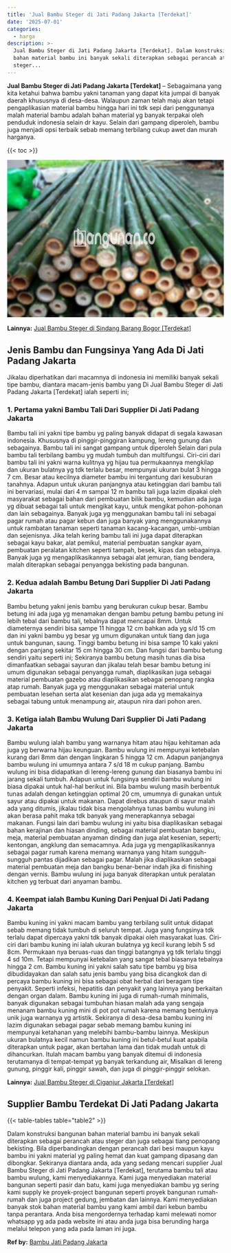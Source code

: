 ```yaml
---
title: 'Jual Bambu Steger di Jati Padang Jakarta [Terdekat]'
date: '2025-07-01'
categories:
  - harga
description: >-
  Jual Bambu Steger di Jati Padang Jakarta [Terdekat]. Dalam konstruksi bangunan
  bahan material bambu ini banyak sekali diterapkan sebagai perancah atau
  steger...
---
```


**Jual Bambu Steger di Jati Padang Jakarta \[Terdekat\]** – Sebagaimana yang kita ketahui bahwa bambu yakni tanaman yang dapat kita jumpai di banyak daerah khususnya di desa-desa. Walaupun zaman telah maju akan tetapi pengaplikasian material bambu hingga hari ini tdk sepi dari penggunanya malah material bambu adalah bahan material yg banyak terpakai oleh penduduk indonesia selain dr kayu. Selain dari gampang diperoleh, bambu juga menjadi opsi terbaik sebab memang terbilang cukup awet dan murah harganya.

{{< toc >}}

![Jual Bambu Steger di Jati Padang Jakarta [Terdekat]](/images/jual-bambu-tali-23.png)

**Lainnya:** [Jual Bambu Steger di Sindang Barang Bogor \[Terdekat\]](https://bambu.bangunan.co/jual-bambu-steger-di-sindang-barang-bogor-terdekat/)

## Jenis Bambu dan Fungsinya Yang Ada Di Jati Padang Jakarta

Jikalau diperhatikan dari macamnya di indonesia ini memiliki banyak sekali tipe bambu, diantara macam-jenis bambu yang Di Jual Bambu Steger di Jati Padang Jakarta \[Terdekat\] ialah seperti ini;

### 1\. Pertama yakni Bambu Tali Dari Supplier Di Jati Padang Jakarta

Bambu tali ini yakni tipe bambu yg paling banyak didapat di segala kawasan indonesia. Khususnya di pinggir-pinggiran kampung, lereng gunung dan sebagainya. Bambu tali ini sangat gampang untuk diperoleh Selain dari pula bambu tali terbilang bambu yg mudah tumbuh dan multifungsi. Ciri-ciri dari bambu tali ini yakni warna kulitnya yg hijau tua permukaannya mengkilap dan ukuran bulatnya yg tdk terlalu besar, mempunyai ukuran bulat 3 hingga 7 cm. Besar atau kecilnya diameter bambu ini tergantung dari kesuburan tanahnya. Adapun untuk ukuran panjangnya atau ketinggian dari bambu tali ini bervariasi, mulai dari 4 m sampai 12 m bambu tali juga lazim dipakai oleh masyarakat sebagai bahan dari pembuatan bilik bambu, kemudian ada juga yg dibuat sebagai tali untuk mengikat kayu, untuk mengikat pohon-pohonan dan lain sebagainya. Banyak juga yg menggunakan bambu tali ini sebagai pagar rumah atau pagar kebun dan juga banyak yang menggunakannya untuk rambatan tanaman seperti tanaman kacang-kacangan, umbi-umbian dan sejenisnya. Jika telah kering bambu tali ini juga dapat diterapkan sebagai kayu bakar, alat pemikul, material pembuatan sangkar ayam, pembuatan peralatan kitchen seperti tampah, besek, kipas dan sebagainya. Banyak juga yg mengaplikasikannya sebagai alat jemuran, tiang bendera, malah diterapkan sebagai penyangga bekisting pada bangunan.

### 2\. Kedua adalah Bambu Betung Dari Supplier Di Jati Padang Jakarta

Bambu betung yakni jenis bambu yang berukuran cukup besar. Bambu betung ini ada juga yg menamakan dengan bambu petung bambu petung ini lebih tebal dari bambu tali, tebalnya dapat mencapai 8mm. Untuk diameternya sendiri bisa sampe 11 hingga 12 cm bahkan ada yg s/d 15 cm dan ini yakni bambu yg besar yg umum digunakan untuk tiang dan juga untuk bangunan, saung. Tinggi bambu betung ini bisa sampe 10 kaki yakni dengan panjang sekitar 15 cm hingga 30 cm. Dan fungsi dari bambu betung sendiri yaitu seperti ini; Sekiranya bambu betung masih tunas dia bisa dimanfaatkan sebagai sayuran dan jikalau telah besar bambu betung ini umum digunakan sebagai penyangga rumah, diaplikasikan juga sebagai material pembuatan gazebo atau diaplikasikan sebagai penopang rangka atap rumah. Banyak juga yg menggunakan sebagai material untuk pembuatan lesehan serta alat kesenian dan juga ada yg memakainya sebagai tabung untuk menampung air, ataupun nira dari pohon aren.

### 3\. Ketiga ialah Bambu Wulung Dari Supplier Di Jati Padang Jakarta

Bambu wulung ialah bambu yang warnanya hitam atau hijau kehitaman ada juga yg berwarna hijau keunguan. Bambu wulung ini mempunyai ketebalan kurang dari 8mm dan dengan lingkaran 5 hingga 12 cm. Adapun panjangnya bambu wulung ini umumnya antara 7 s/d 18 m cukup panjang. Bambu wulung ini bisa didapatkan di lereng-lereng gunung dan biasanya bambu ini jarang sekali tumbuh. Adapun untuk fungsinya sendiri bambu wulung ini biasa dipakai untuk hal-hal berikut ini. Bila bambu wulung masih berbentuk tunas adalah dengan ketinggian optimal 20 cm, umumnya di gunakan untuk sayur atau dipakai untuk makanan. Dapat direbus ataupun di sayur malah ada yang ditumis, jikalau tidak bisa mengolahnya tunas bambu wulung ini akan berasa pahit maka tdk banyak yang menerapkannya sebagai makanan. Fungsi lain dari bambu wulung ini yaitu bisa diaplikasikan sebagai bahan kerajinan dan hiasan dinding, sebagai material pembuatan bangku, meja, material pembuatan anyaman dinding dan juga alat kesenian, seperti; kentongan, angklung dan semacamnya. Ada juga yg mengaplikasikannya sebagai pagar rumah karena memang warnanya yang hitam sungguh-sungguh pantas dijadikan sebagai pagar. Malah jika diaplikasikan sebagai material pembuatan meja dan bangku benar-benar indah jika di finishing dengan vernis. Bambu wulung ini juga banyak diterapkan untuk peralatan kitchen yg terbuat dari anyaman bambu.

### 4\. Keempat ialah Bambu Kuning Dari Penjual Di Jati Padang Jakarta

Bambu kuning ini yakni macam bambu yang terbilang sulit untuk didapat sebab memang tidak tumbuh di seluruh tempat. Juga yang fungsinya tdk terlalu dapat dipercaya yakni tdk banyak dipakai oleh masyarakat luas. Ciri-ciri dari bambu kuning ini ialah ukuran bulatnya yg kecil kurang lebih 5 sd 8cm. Permukaan nya beruas-ruas dan tinggi batangnya yg tdk terlalu tinggi 4 sd 10m. Tetapi mempunyai ketebalan yang sangat tebal biasanya tebalnya hingga 2 cm. Bambu kuning ini yakni salah satu tipe bambu yg bisa dibudidayakan dan salah satu jenis bambu yang bisa dicangkok dan di percaya bambu kuning ini bisa sebagai obat herbal dari beragam tipe penyakit. Seperti infeksi, hepatitis dan penyakit yang lainnya yang berkaitan dengan organ dalam. Bambu kuning ini juga di rumah-rumah minimalis, banyak digunakan sebagai tumbuhan hiasan malah ada yang sengaja menanam bambu kuning mini di pot pot rumah karena memang bentuknya unik juga warnanya yg artistik. Sekiranya di desa-desa bambu kuning ini lazim digunakan sebagai pagar sebab memang bambu kuning ini mempunyai ketahanan yang melebihi bambu-bambu lainnya. Meskipun ukuran bulatnya kecil namun bambu kuning ini betul-betul kuat apabila diterapkan untuk pagar, akan bertahan lama dan tidak mudah untuk di dihancurkan. Itulah macam bambu yang banyak ditemui di indonesia terutamanya di tempat-tempat yg banyak terkandung air, Misalkan di lereng gunung, pinggir kali, pinggir sawah, dan juga di pinggir-pinggir selokan.

**Lainnya:** [Jual Bambu Steger di Ciganjur Jakarta \[Terdekat\]](https://bambu.bangunan.co/jual-bambu-steger-di-ciganjur-jakarta-terdekat/)

## Supplier Bambu Terdekat Di Jati Padang Jakarta

{{< table-tables table="table2" >}}

Dalam konstruksi bangunan bahan material bambu ini banyak sekali diterapkan sebagai perancah atau steger dan juga sebagai tiang penopang bekisting. Bila diperbandingkan dengan perancah dari besi maupun kayu bambu ini yakni material yg paling hemat dan kuat gampang dipasang dan dibongkar. Sekiranya diantara anda, ada yang sedang mencari supplier Jual Bambu Steger di Jati Padang Jakarta \[Terdekat\], terutama bambu tali atau bambu wulung, kami menyediakannya. Kami juga menyediakan material bangunan seperti pasir dan batu, kami juga menyediakan bambu yg sering kami supply ke proyek-project bangunan seperti proyek bangunan rumah-rumah dan juga project gedung, jembatan dan lainnya. Kami menyediakan banyak stok bahan material bambu yang kami ambil dari kebun bambu tanpa perantara. Anda bisa mengordernya terhadap kami melewati nomor whatsapp yg ada pada website ini atau anda juga bisa berunding harga melalui telepon yang ada pada laman ini juga.

**Ref by:** [Bambu Jati Padang Jakarta](https://id.wikipedia.org/wiki/Bambu)
